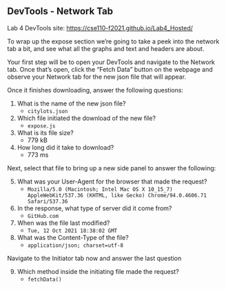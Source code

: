 ## DevTools - Network Tab

Lab 4 DevTools site: https://cse110-f2021.github.io/Lab4_Hosted/

To wrap up the expose section we’re going to take a peek into the network tab a bit, and see what all the graphs and text and headers are about.

Your first step will be to open your DevTools and navigate to the Network tab. Once that’s open, click the “Fetch Data” button on the webpage and observe your Network tab for the new json file that will appear.

Once it finishes downloading, answer the following questions:

1. What is the name of the new json file?
    - ```citylots.json```
2. Which file initiated the download of the new file?
    - ```expose.js```
3. What is its file size?
    - 779 kB
4. How long did it take to download?
    - 773 ms
 

Next, select that file to bring up a new side panel to answer the following:

5. What was your User-Agent for the browser that made the request?
    - ```Mozilla/5.0 (Macintosh; Intel Mac OS X 10_15_7) AppleWebKit/537.36 (KHTML, like Gecko) Chrome/94.0.4606.71 Safari/537.36```
6. In the response, what type of server did it come from?
    - ```GitHub.com```
7. When was the file last modified?
    - ```Tue, 12 Oct 2021 18:38:02 GMT```
8. What was the Content-Type of the file?
    - ```application/json; charset=utf-8```
  
Navigate to the Initiator tab now and answer the last question

9. Which method inside the initiating file made the request?
    - ```fetchData()```